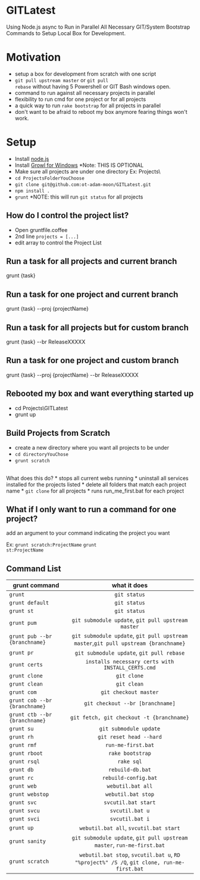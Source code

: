 GITLatest
=========

Using Node.js async to Run in Parallel All Necessary GIT/System Bootstrap Commands to Setup Local Box for Development.

Motivation
==========
  *  setup a box for development from scratch with one script
  *  <code>git pull upstream master</code> or <code>git pull rebase</code> without having 5 Powershell or GIT Bash windows open.
  *  command to run against all necessary projects in parallel
  *  flexibility to run cmd for one project or for all projects
  *  a quick way to run <code>rake bootstrap</code> for all projects in parallel
  *  don't want to be afraid to reboot my box anymore fearing things won't work.

Setup
=====

* Install [node.js](http://nodejs.org/)
* Install [Growl for Windows](http://www.growlforwindows.com/gfw/) *Note: THIS IS OPTIONAL
* Make sure all projects are under one directory Ex: Projects\
* `cd ProjectsFolderYouChoose`
* `git clone git@github.com:ot-adam-moon/GITLatest.git`
* `npm install .`
* `grunt`  *NOTE: this will run `git status` for all projects

How do I control the project list?
----------------------------------

* Open gruntfile.coffee
* 2nd line <code>projects = [...]</code>
* edit array to control the Project List

Run a task for all projects and current branch
----------------------------------------------

 grunt {task}

Run a task for one project and current branch
---------------------------------------------

 grunt {task} --proj {projectName}

Run a task for all projects but for custom branch
-------------------------------------------------

 grunt {task} --br ReleaseXXXXX

Run a task for one project and custom branch
--------------------------------------------

 grunt {task} --proj {projectName} --br ReleaseXXXXX


Rebooted my box and want everything started up
----------------------------------------------
* cd Projects\GITLatest
* grunt up

Build Projects from Scratch
---------------------------

* create a new directory where you want all projects to be under
* <code>cd directoryYouChose</code>
* <code>grunt scratch</code>
<br/>
What does this do?
 * stops all current webs running
 * uninstall all services installed for the projects listed
 * delete all folders that match each project name
 * <code>git clone</code> for all projects
 * runs run_me_first.bat for each project

What if I only want to run a command for one project?
-----------------------------------------------------

add an argument to your command indicating the project you want

Ex: <code>grunt scratch:ProjectName</code>
    <code>grunt st:ProjectName</code>
 
Command List
------------

| grunt command | what it does  |
| ------------- |:-------------:|
| `grunt` | `git status` |
| `grunt default` | `git status` |
| `grunt st` | `git status` |
| `grunt pum` | `git submodule update`, `git pull upstream master` |
| `grunt pub --br {branchname}` | `git submodule update`, `git pull upstream master`,`git pull upstream {branchname}`
| `grunt pr` | `git submodule update`, `git pull rebase` |
| `grunt certs` | `installs necessary certs with INSTALL_CERTS.cmd` |
| `grunt clone` | `git clone` |
| `grunt clean` | `git clean` |
| `grunt com` | `git checkout master` |
| `grunt cob --br {branchname}` | `git checkout --br [branchname]` |
| `grunt ctb --br {branchname}` | `git fetch, git checkout -t {branchname}` |
| `grunt su` | `git submodule update` |
| `grunt rh` | `git reset head --hard` |
| `grunt rmf` | `run-me-first.bat` |
| `grunt rboot` | `rake bootstrap` |
| `grunt rsql` | `rake sql` |
| `grunt db` | `rebuild-db.bat` |
| `grunt rc` | `rebuild-config.bat` |
| `grunt web` | `webutil.bat all` |
| `grunt webstop` | `webutil.bat stop` |
| `grunt svc` | `svcutil.bat start` |
| `grunt svcu` | `svcutil.bat u` |
| `grunt svci` | `svcutil.bat i` |
| `grunt up` | `webutil.bat all`, `svcutil.bat start` |
| `grunt sanity` | `git submodule update`, `git pull upstream master`, `run-me-first.bat` |
| `grunt scratch` | `webutil.bat stop`, `svcutil.bat u`, `RD "%project%" /S /Q`, `git clone, run-me-first.bat` |



